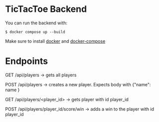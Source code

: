 # TicTacToe Backend

You can run the backend with:

`$ docker compose up --build`

Make sure to install [docker](https://docs.docker.com/engine/install/) and [docker-compose](https://docs.docker.com/compose/install/)

# Endpoints

GET /api/players -> gets all players

POST /api/players -> creates a new player. Expects body with {"name": name }

GET /api/players/<player_id> -> gets player with id player_id

POST /api/players/player_id/score/win -> adds a win to the player with id player_id